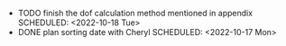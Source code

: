 - TODO finish the dof calculation method mentioned in appendix
  SCHEDULED: <2022-10-18 Tue>
- DONE plan sorting date with Cheryl
  SCHEDULED: <2022-10-17 Mon>